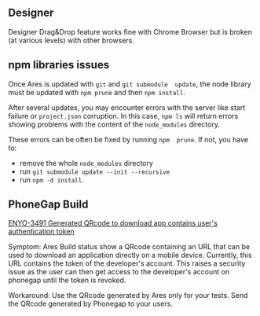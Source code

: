 ## Designer

Designer Drag&Drop feature works fine with Chrome Browser but is
broken (at various levels) with other browsers.

## npm libraries issues

Once Ares is  updated with `git` and `git submodule  update`, the node
library must be updated with `npm prune` and then `npm install`.

After several updates,  you may encounter errors with  the server like
start failure  or `project.json`  corruption. In  this case,  `npm ls`
will  return  errors   showing  problems  with  the   content  of  the
`node_modules` directory.

These errors  can be often be  fixed by running `npm  prune`.  If not,
you have to:

* remove the whole `node_modules` directory
* run `git submodule update --init --recursive`
* run `npm -d install`.

## PhoneGap Build

[ENYO-3491 Generated QRcode to download app contains user's authentication token](https://enyojs.atlassian.net/browse/ENYO-3491)

Symptom: Ares Build status show a QRcode containing an URL that can be
used to download an application directly on a mobile device.
Currently, this URL contains the token of the developer's
account. This raises a security issue as the user can then get access
to the developer's account on phonegap until the token is revoked.

Workaround: Use the QRcode generated by Ares only for your tests. Send
the QRcode generated by Phonegap to your users.


